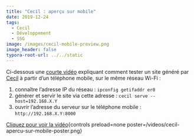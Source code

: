 ```yaml
---
title: "Cecil : aperçu sur mobile"
date: 2019-12-24
tags:
  - Cecil
  - Développement
  - SSG
image: /images/cecil-mobile-preview.png
image_header: false
typora-root-url: ../../static
---
```


Ci-dessous une [courte vidéo](/videos/cecil-apercu-sur-mobile.mp4) expliquant comment tester un site généré par [Cecil](https://cecil.app) à partir d’un téléphone mobile, sur le même réseau Wi-Fi :

1. connaître l’adresse IP du réseau : `ipconfig getifaddr er0`
2. générer et servir le site via cette adresse : `cecil serve --host=192.168.X.Y`
3. ouvrir l’adresse du serveur sur le téléphone mobile : `http://192.168.X.Y:8000`

<!-- break -->

[Cliquez pour voir la vidéo](/videos/cecil-apercu-sur-mobile.mp4){controls preload=none poster=/videos/cecil-apercu-sur-mobile-poster.png}